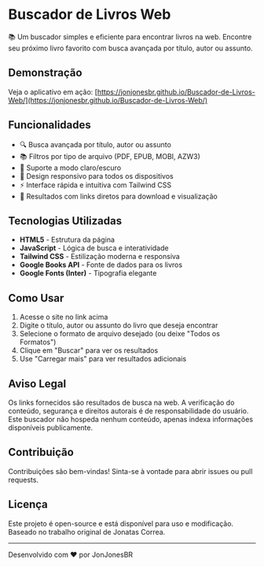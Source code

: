 # Buscador de Livros Web

📚 Um buscador simples e eficiente para encontrar livros na web. Encontre seu próximo livro favorito com busca avançada por título, autor ou assunto.

## Demonstração

Veja o aplicativo em ação: [https://jonjonesbr.github.io/Buscador-de-Livros-Web/](https://jonjonesbr.github.io/Buscador-de-Livros-Web/)

## Funcionalidades

- 🔍 Busca avançada por título, autor ou assunto
- 📚 Filtros por tipo de arquivo (PDF, EPUB, MOBI, AZW3)
- 🌙 Suporte a modo claro/escuro
- 📱 Design responsivo para todos os dispositivos
- ⚡ Interface rápida e intuitiva com Tailwind CSS
- 🔗 Resultados com links diretos para download e visualização

## Tecnologias Utilizadas

- **HTML5** - Estrutura da página
- **JavaScript** - Lógica de busca e interatividade
- **Tailwind CSS** - Estilização moderna e responsiva
- **Google Books API** - Fonte de dados para os livros
- **Google Fonts (Inter)** - Tipografia elegante

## Como Usar

1. Acesse o site no link acima
2. Digite o título, autor ou assunto do livro que deseja encontrar
3. Selecione o formato de arquivo desejado (ou deixe "Todos os Formatos")
4. Clique em "Buscar" para ver os resultados
5. Use "Carregar mais" para ver resultados adicionais

## Aviso Legal

Os links fornecidos são resultados de busca na web. A verificação do conteúdo, segurança e direitos autorais é de responsabilidade do usuário. Este buscador não hospeda nenhum conteúdo, apenas indexa informações disponíveis publicamente.

## Contribuição

Contribuições são bem-vindas! Sinta-se à vontade para abrir issues ou pull requests.

## Licença

Este projeto é open-source e está disponível para uso e modificação. Baseado no trabalho original de Jonatas Correa.

---

Desenvolvido com ❤️ por JonJonesBR
